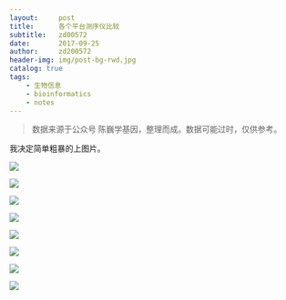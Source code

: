 ```yaml
---
layout:     post
title:      各个平台测序仪比较
subtitle:   zd00572
date:       2017-09-25
author:     zd200572
header-img: img/post-bg-rwd.jpg
catalog: true
tags:
    - 生物信息
    - bioinformatics
    - notes
---
```


> 数据来源于公众号 陈巍学基因，整理而成。数据可能过时，仅供参考。

我决定简单粗暴的上图片。

![](http://owxbk335s.bkt.clouddn.com/%E6%B5%8B%E5%BA%8F%E4%BB%AA%E6%AF%94%E8%BE%83-.png)


![](http://owxbk335s.bkt.clouddn.com/%E6%B5%8B%E5%BA%8F%E6%9C%BA%E5%99%A8%E5%94%AE%E4%BB%B7.png)

![](http://owxbk335s.bkt.clouddn.com/%E6%B5%8B%E5%BA%8F%E6%97%B6%E9%97%B4.png)

![](http://owxbk335s.bkt.clouddn.com/%E6%B5%8B%E5%BA%8F%E6%88%90%E6%9C%AC.png)

![](http://osnq2ssd7.bkt.clouddn.com/%E6%B5%8B%E5%BA%8F%E5%B9%B4%E6%95%B0%E6%8D%AE%E4%BA%A7%E5%87%BA.png)

![](http://owxbk335s.bkt.clouddn.com/%E6%B5%8B%E5%BA%8F%E9%94%99%E8%AF%AF%E7%8E%87.png)

![](http://owxbk335s.bkt.clouddn.com/%E6%B5%8B%E5%BA%8F%E8%AF%BB%E9%95%BF.png)

![](http://owxbk335s.bkt.clouddn.com/%E6%B5%8B%E5%BA%8F%E6%AF%8Frun.png)
